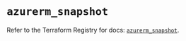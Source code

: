 # `azurerm_snapshot`

Refer to the Terraform Registry for docs: [`azurerm_snapshot`](https://registry.terraform.io/providers/hashicorp/azurerm/4.17.0/docs/resources/snapshot).

